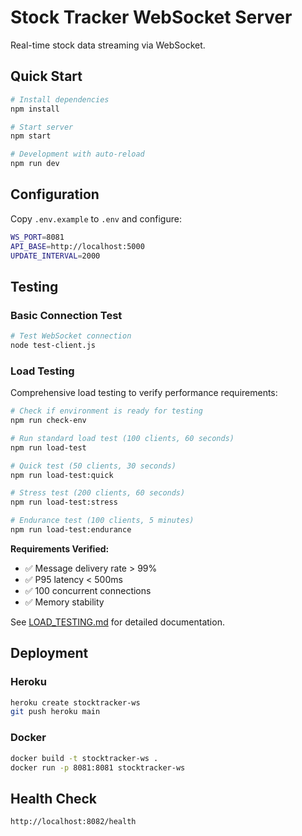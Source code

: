 # Stock Tracker WebSocket Server

Real-time stock data streaming via WebSocket.

## Quick Start

```bash
# Install dependencies
npm install

# Start server
npm start

# Development with auto-reload
npm run dev
```

## Configuration

Copy `.env.example` to `.env` and configure:

```bash
WS_PORT=8081
API_BASE=http://localhost:5000
UPDATE_INTERVAL=2000
```

## Testing

### Basic Connection Test

```bash
# Test WebSocket connection
node test-client.js
```

### Load Testing

Comprehensive load testing to verify performance requirements:

```bash
# Check if environment is ready for testing
npm run check-env

# Run standard load test (100 clients, 60 seconds)
npm run load-test

# Quick test (50 clients, 30 seconds)
npm run load-test:quick

# Stress test (200 clients, 60 seconds)
npm run load-test:stress

# Endurance test (100 clients, 5 minutes)
npm run load-test:endurance
```

**Requirements Verified:**
- ✅ Message delivery rate > 99%
- ✅ P95 latency < 500ms
- ✅ 100 concurrent connections
- ✅ Memory stability

See [LOAD_TESTING.md](./LOAD_TESTING.md) for detailed documentation.

## Deployment

### Heroku

```bash
heroku create stocktracker-ws
git push heroku main
```

### Docker

```bash
docker build -t stocktracker-ws .
docker run -p 8081:8081 stocktracker-ws
```

## Health Check

```
http://localhost:8082/health
```
